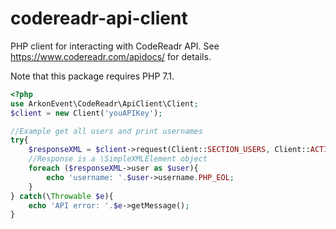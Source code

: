 # codereadr-api-client
PHP client for interacting with CodeReadr API. See https://www.codereadr.com/apidocs/ for details. 

Note that this package requires PHP 7.1.

```php
<?php
use ArkonEvent\CodeReadr\ApiClient\Client;
$client = new Client('youAPIKey');

//Example get all users and print usernames
try{
	$responseXML = $client->request(Client::SECTION_USERS, Client::ACTION_RETREIVE);
	//Response is a \SimpleXMLElement object
	foreach ($responseXML->user as $user){
		echo 'username: '.$user->username.PHP_EOL;
	}
} catch(\Throwable $e){
	echo 'API error: '.$e->getMessage();
}

```
